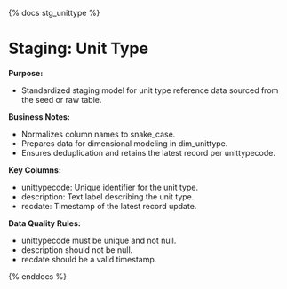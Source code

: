 {% docs stg_unittype %}

# Staging: Unit Type

**Purpose:**

 - Standardized staging model for unit type reference data sourced from the seed or raw table.

**Business Notes:**

 - Normalizes column names to snake_case.
 - Prepares data for dimensional modeling in dim_unittype.
 - Ensures deduplication and retains the latest record per unittypecode.

**Key Columns:**

 - unittypecode: Unique identifier for the unit type.
 - description: Text label describing the unit type.
 - recdate: Timestamp of the latest record update.

**Data Quality Rules:**

 - unittypecode must be unique and not null.
 - description should not be null.
 - recdate should be a valid timestamp.

{% enddocs %}